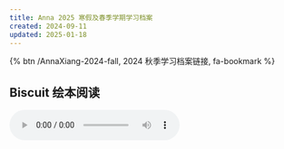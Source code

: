 ```yaml
---
title: Anna 2025 寒假及春季学期学习档案
created: 2024-09-11
updated: 2025-01-18
---
```


{% btn /AnnaXiang-2024-fall, 2024 秋季学习档案链接, fa-bookmark %}

## Biscuit 绘本阅读

<audio controls>
  <source src="https://mini-elephant-1318622621.cos.ap-chongqing.myqcloud.com/english/Biscuit.mp3" type="audio/mp3">
</audio>

<script src="https://acrobatservices.adobe.com/view-sdk/viewer.js"></script>
<script type="text/javascript">
	document.addEventListener("adobe_dc_view_sdk.ready", function(){ 
		var adobeDCView = new AdobeDC.View({clientId: "f16cb4016d094ec1a85759fcc14b4224"});
		adobeDCView.previewFile({
			content:{location: {url: "https://mini-elephant-1318622621.cos.ap-chongqing.myqcloud.com/english/Biscuit.pdf"}},
			metaData:{fileName: "Biscuit.pdf"}
		}, {embedMode: "LIGHT_BOX"});
	});
</script>

<div id="adobe-dc-view" style="width: 100%;"></div>
<script src="https://acrobatservices.adobe.com/view-sdk/viewer.js"></script>
<script type="text/javascript">
	document.addEventListener("adobe_dc_view_sdk.ready", function(){ 
		var adobeDCView = new AdobeDC.View({clientId: "f16cb4016d094ec1a85759fcc14b4224", divId: "adobe-dc-view"});
		adobeDCView.previewFile({
			content:{location: {url: "https://mini-elephant-1318622621.cos.ap-chongqing.myqcloud.com/english/Biscuit.pdf"}},
			metaData:{fileName: "Biscuit.pdf"}
		}, {embedMode: "SIZED_CONTAINER"});
	});
</script>
